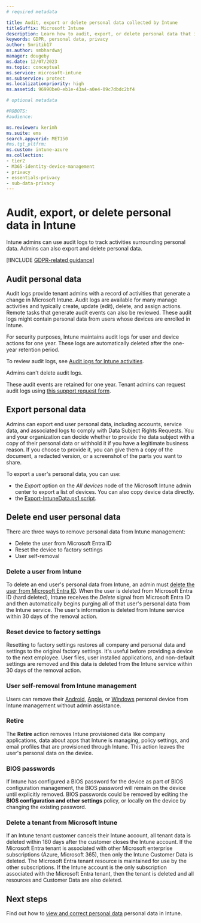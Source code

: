 ```yaml
---
# required metadata

title: Audit, export or delete personal data collected by Intune
titleSuffix: Microsoft Intune
description: Learn how to audit, export, or delete personal data that is collected by Intune.
keywords: GDPR, personal data, privacy
author: Smritib17
ms.author: smbhardwaj
manager: dougeby
ms.date: 12/07/2023
ms.topic: conceptual
ms.service: microsoft-intune
ms.subservice: protect
ms.localizationpriority: high
ms.assetid: 96990be0-eb1e-43a4-a0e4-09c7dbdc2bf4

# optional metadata

#ROBOTS:
#audience:

ms.reviewer: kerimh
ms.suite: ems
search.appverid: MET150
#ms.tgt_pltfrm:
ms.custom: intune-azure
ms.collection:
- tier2
- M365-identity-device-management
- privacy
- essentials-privacy
- sub-data-privacy
---
```


# Audit, export, or delete personal data in Intune

Intune admins can use audit logs to track activities surrounding personal data. Admins can also export and delete personal data.

[!INCLUDE [GDPR-related guidance](../includes/gdpr-intro-sentence.md)]

## Audit personal data

Audit logs provide tenant admins with a record of activities that generate a change in Microsoft Intune. Audit logs are available for many manage activities and typically create, update (edit), delete, and assign actions. Remote tasks that generate audit events can also be reviewed. These audit logs might contain personal data from users whose devices are enrolled in Intune.  

For security purposes, Intune maintains audit logs for user and device actions for one year. These logs are automatically deleted after the one-year retention period.

To review audit logs, see [Audit logs for Intune activities](../fundamentals/monitor-audit-logs.md). 

Admins can't delete audit logs.

These audit events are retained for one year. Tenant admins can request audit logs using [this support request form](https://privacy.microsoft.com/en-US/privacy-questions?).

## Export personal data

Admins can export end user personal data, including accounts, service data, and associated logs to comply with Data Subject Rights Requests. You and your organization can decide whether to provide the data subject with a copy of their personal data or withhold it if you have a legitimate business reason. If you choose to provide it, you can give them a copy of the document, a redacted version, or a screenshot of the parts you want to share.

To export a user's personal data, you can use:

- the *Export* option on the *All devices* node of the Microsoft Intune admin center to export a list of devices. You can also copy device data directly.
- the [Export-IntuneData.ps1 script](https://aka.ms/intunedataexport).

## Delete end user personal data

There are three ways to remove personal data from Intune management:

- Delete the user from Microsoft Entra ID
- Reset the device to factory settings
- User self-removal

### Delete a user from Intune

To delete an end user's personal data from Intune, an admin must [delete the user from Microsoft Entra ID](/azure/active-directory/fundamentals/add-users-azure-active-directory#delete-a-user). When the user is deleted from Microsoft Entra ID (hard deleted), Intune receives the *Delete* signal from Microsoft Entra ID and then automatically begins purging all of that user's personal data from the Intune service. The user's information is deleted from Intune service within 30 days of the removal action.

### Reset device to factory settings

Resetting to factory settings restores all company and personal data and settings to the original factory settings. It's useful before providing a device to the next employee. User files, user installed applications, and non-default settings are removed and this data is deleted from the Intune service within 30 days of the removal action.

### User self-removal from Intune management

Users can remove their [Android](../user-help/unenroll-your-device-from-intune-android.md), [Apple](../user-help/unenroll-your-device-from-intune-ios.md), or [Windows](../user-help/unenroll-your-device-from-intune-windows.md) personal device from Intune management without admin assistance.

### Retire

The **Retire** action removes Intune provisioned data like company applications, data about apps that Intune is managing, policy settings, and email profiles that are provisioned through Intune. This action leaves the user's personal data on the device.

### BIOS passwords

If Intune has configured a BIOS password for the device as part of BIOS configuration management, the BIOS password will remain on the device until explicitly removed. BIOS passwords could be removed by editing the **BIOS configuration and other settings** policy, or locally on the device by changing the existing password.

### Delete a tenant from Microsoft Intune

If an Intune tenant customer cancels their Intune account, all tenant data is deleted within 180 days after the customer closes the Intune account. If the Microsoft Entra tenant is associated with other Microsoft enterprise subscriptions (Azure, Microsoft 365), then only the Intune Customer Data is deleted. The Microsoft Entra tenant resource is maintained for use by the other subscriptions. If the Intune account is the only subscription associated with the Microsoft Entra tenant, then the tenant is deleted and all resources and Customer Data are also deleted.

## Next steps

Find out how to [view and correct personal data](privacy-data-view-correct.md) personal data in Intune.
